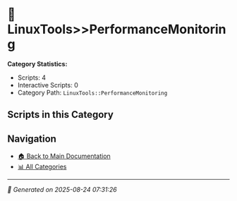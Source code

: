 # 📁 LinuxTools>>PerformanceMonitoring

**Category Statistics:**
- Scripts: 4
- Interactive Scripts: 0
- Category Path: `LinuxTools::PerformanceMonitoring`

## Scripts in this Category


## Navigation

- [🏠 Back to Main Documentation](README.md)
- [📊 All Categories](README.md#-categories)

---

*📅 Generated on 2025-08-24 07:31:26*
